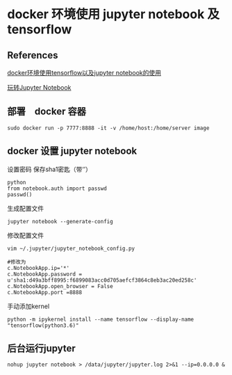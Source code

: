 # docker 环境使用 jupyter notebook 及　tensorflow

## References

[docker环境使用tensorflow以及jupyter notebook的使用](https://blog.csdn.net/qq_16949707/article/details/64497701)

[玩转Jupyter Notebook](https://cloud.tencent.com/developer/article/1147487)

## 部署　docker 容器

```shell
sudo docker run -p 7777:8888 -it -v /home/host:/home/server image
```

## docker 设置 jupyter notebook

设置密码 保存sha1密匙（带‘’）  

```shell
python  
from notebook.auth import passwd  
passwd()
```

生成配置文件  

```shell
jupyter notebook --generate-config
```

修改配置文件  

```shell
vim ~/.jupyter/jupyter_notebook_config.py

#修改为  
c.NotebookApp.ip='*'  
c.NotebookApp.password = u'sha1:d49a3bff8995:f6899083acc0d705aefcf3864c8eb3ac20ed258c'  
c.NotebookApp.open_browser = False  
c.NotebookApp.port =8888  
```

手动添加kernel  

```shell
python -m ipykernel install --name tensorflow --display-name "tensorflow(python3.6)"
```

## 后台运行jupyter  

```shell
nohup jupyter notebook > /data/jupyter/jupyter.log 2>&1 --ip=0.0.0.0 &
```
